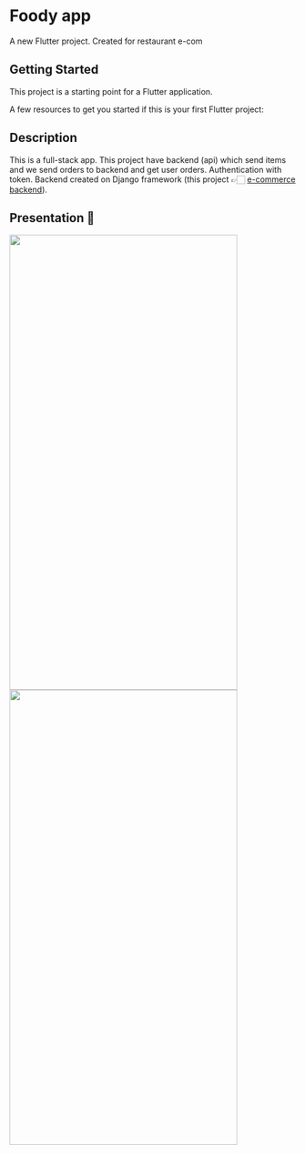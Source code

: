 # Foody app

A new Flutter project. Created for restaurant e-com

## Getting Started

This project is a starting point for a Flutter application.

A few resources to get you started if this is your first Flutter project:


## Description

This is a full-stack app. 
This project have backend (api) which send items and we send orders to backend and get user orders. Authentication with token.
Backend created on Django framework (this project 👉🏻 <a href="https://github.com/damir-dev-21/food_back">e-commerce backend</a>).

## Presentation 👀

<div>
    <img src="./assets/еда.gif" width="400" height="800"/>
</div>

<div>
    <img src="./assets/еда2.gif" width="400" height="800"/>
</div>

